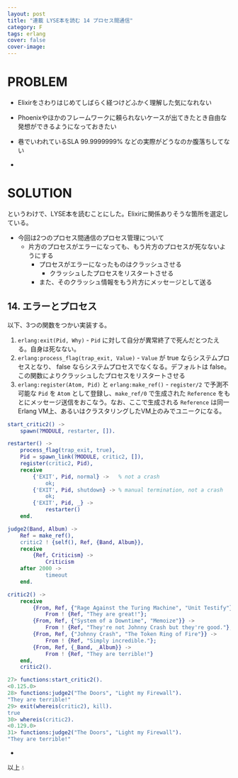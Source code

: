 ```yaml
---
layout: post
title: "連載 LYSE本を読む 14 プロセス間通信"
category: F
tags: erlang
cover: false
cover-image:
---
```


# PROBLEM
- Elixirをさわりはじめてしばらく経つけどふかく理解した気になれない
- Phoenixやほかのフレームワークに頼られないケースが出てきたとき自由な発想ができるようになっておきたい
- 巷でいわれているSLA 99.9999999% などの実際がどうなのか腹落ちしてない

-

# SOLUTION
というわけで、LYSE本を読むことにした。Elixirに関係ありそうな箇所を選定している。

- 今回は2つのプロセス間通信のプロセス管理について
    - 片方のプロセスがエラーになっても、もう片方のプロセスが死なないようにする
        - プロセスがエラーになったものはクラッシュさせる
            - クラッシュしたプロセスをリスタートさせる
        - また、そのクラッシュ情報をもう片方にメッセージとして送る

## 14. エラーとプロセス
以下、3つの関数をつかい実装する。

1. `erlang:exit(Pid, Why)` - `Pid` に対して自分が異常終了で死んだとつたえる。自身は死なない。
2. `erlang:process_flag(trap_exit, Value)` - `Value` が true ならシステムプロセスとなり、 false ならシステムプロセスでなくなる。デフォルトは false。この関数によりクラッシュしたプロセスをリスタートさせる
3. `erlang:register(Atom, Pid)` と `erlang:make_ref()` - `register/2` で予測不可能な `Pid` を `Atom` として登録し、`make_ref/0` で生成された `Reference` をもとにメッセージ送信をおこなう。なお、ここで生成される `Reference` は同一Erlang VM上、あるいはクラスタリングしたVM上のみでユニークになる。

```erlang
start_critic2() ->
    spawn(?MODULE, restarter, []).

restarter() ->
    process_flag(trap_exit, true),
    Pid = spawn_link(?MODULE, critic2, []),
    register(critic2, Pid),
    receive
        {'EXIT', Pid, normal} ->   % not a crash
            ok;
        {'EXIT', Pid, shutdown} -> % manual termination, not a crash
            ok;
        {'EXIT', Pid, _} ->
            restarter()
    end.

judge2(Band, Album) ->
    Ref = make_ref(),
    critic2 ! {self(), Ref, {Band, Album}},
    receive
        {Ref, Criticism} ->
            Criticism
    after 2000 ->
            timeout
    end.

critic2() ->
    receive
        {From, Ref, {"Rage Against the Turing Machine", "Unit Testify"}} ->
            From ! {Ref, "They are great!"};
        {From, Ref, {"System of a Downtime", "Memoize"}} ->
            From ! {Ref, "They're not Johnny Crash but they're good."};
        {From, Ref, {"Johnny Crash", "The Token Ring of Fire"}} ->
            From ! {Ref, "Simply incredible."};
        {From, Ref, {_Band, _Album}} ->
            From ! {Ref, "They are terrible!"}
    end,
    critic2().
```

```erlang
27> functions:start_critic2().
<0.125.0>
28> functions:judge2("The Doors", "Light my Firewall").
"They are terrible!"
29> exit(whereis(critic2), kill).
true
30> whereis(critic2).
<0.129.0>
31> functions:judge2("The Doors", "Light my Firewall").
"They are terrible!"
```

-

以上 :droplet:
